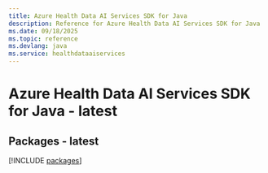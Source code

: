 ```yaml
---
title: Azure Health Data AI Services SDK for Java
description: Reference for Azure Health Data AI Services SDK for Java
ms.date: 09/18/2025
ms.topic: reference
ms.devlang: java
ms.service: healthdataaiservices
---
```

# Azure Health Data AI Services SDK for Java - latest
## Packages - latest
[!INCLUDE [packages](health-data-ai-services-index.md)]